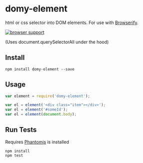 # domy-element
 
html or css selector into DOM elements. For use with [Browserify](http://browserify.org).

[![browser support](https://ci.testling.com/scottcorgan/domy-element.png)](https://ci.testling.com/scottcorgan/domy-element)

(Uses document.querySelectorAll under the hood)
 
## Install
 
```
npm install domy-element --save
```
 
## Usage
 
```js
var element = require('domy-element');

var el = element('<div class="item"></div>');
var el = element('#someId');
var el = element(document.body);
```
 
## Run Tests

Requires [Phantomjs](phantomjs.org/download.html) is installed

```
npm install
npm test
```
